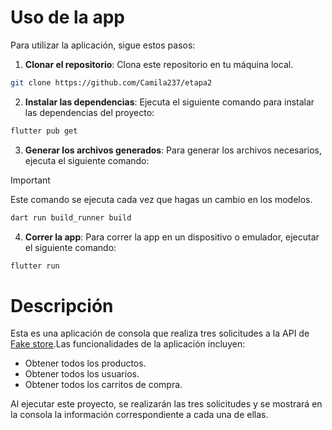 # Uso de la app
Para utilizar la aplicación, sigue estos pasos:

1. **Clonar el repositorio**:
Clona este repositorio en tu máquina local.
```bash
git clone https://github.com/Camila237/etapa2
```

2. **Instalar las dependencias**: 
Ejecuta el siguiente comando para instalar las dependencias del proyecto:
```bash
flutter pub get
```

3. **Generar los archivos generados**:
Para generar los archivos necesarios, ejecuta el siguiente comando:

> [!IMPORTANT]
> Este comando se ejecuta cada vez que hagas un cambio en los modelos.

```bash
dart run build_runner build
```

4. **Correr la app**:
Para correr la app en un dispositivo o emulador, ejecutar el siguiente comando:
```bash
flutter run
```

# Descripción
Esta es una aplicación de consola que realiza tres solicitudes a la API de [Fake store](https://fakestoreapi.com/).Las funcionalidades de la aplicación incluyen:

- Obtener todos los productos. 
- Obtener todos los usuarios. 
- Obtener todos los carritos de compra.

Al ejecutar este proyecto, se realizarán las tres solicitudes y se mostrará en la consola la información correspondiente a cada una de ellas.
